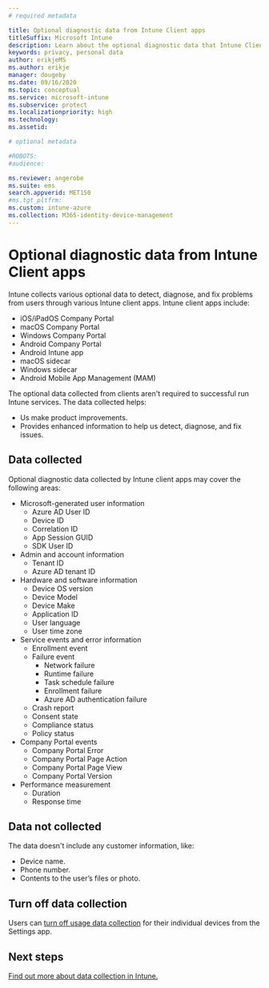 ```yaml
---
# required metadata

title: Optional diagnostic data from Intune Client apps
titleSuffix: Microsoft Intune
description: Learn about the optional diagnostic data that Intune Client apps collect.
keywords: privacy, personal data
author: erikjeMS
ms.author: erikje
manager: dougeby
ms.date: 09/16/2020
ms.topic: conceptual
ms.service: microsoft-intune
ms.subservice: protect
ms.localizationpriority: high
ms.technology:
ms.assetid: 

# optional metadata

#ROBOTS:
#audience:

ms.reviewer: angerobe
ms.suite: ems
search.appverid: MET150
#ms.tgt_pltfrm:
ms.custom: intune-azure
ms.collection: M365-identity-device-management
---
```



# Optional diagnostic data from Intune Client apps

Intune collects various optional data to detect, diagnose, and fix problems from users through various Intune client apps. Intune client apps include:
- iOS/iPadOS Company Portal
- macOS Company Portal
- Windows Company Portal
- Android Company Portal
- Android Intune app
- macOS sidecar
- Windows sidecar
- Android Mobile App Management (MAM)

The optional data collected from clients aren't required to successful run Intune services. The data collected helps:
- Us make product improvements.
- Provides enhanced information to help us detect, diagnose, and fix issues.

## Data collected

Optional diagnostic data collected by Intune client apps may cover the following areas:

- Microsoft-generated user information
    - Azure AD User ID
    - Device ID
    - Correlation ID
    - App Session GUID
    - SDK User ID
- Admin and account information
    - Tenant ID
    - Azure AD tenant ID
- Hardware and software information
    - Device OS version
    - Device Model
    - Device Make
    - Application ID
    - User language
    - User time zone
- Service events and error information
    - Enrollment event
    - Failure event
        - Network failure
        - Runtime failure
        - Task schedule failure
        - Enrollment failure
        - Azure AD authentication failure
    - Crash report
    - Consent state
    - Compliance status
    - Policy status
- Company Portal events
    - Company Portal Error
    - Company Portal Page Action
    - Company Portal Page View
    - Company Portal Version
- Performance measurement
    - Duration
    - Response time
 
## Data not collected
The data doesn't include any customer information, like:
- Device name.
- Phone number.
- Contents to the user’s files or photo.

## Turn off data collection
Users can [turn off usage data collection](https://docs.microsoft.com/mem/intune/user-help/turn-off-microsoft-usage-data-collection-android) for their individual devices from the Settings app.


## Next steps

[Find out more about data collection in Intune.](privacy-data-collect.md)



